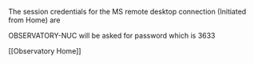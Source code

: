 The session credentials for the MS remote desktop connection (Initiated from Home) are

OBSERVATORY-NUC
will be asked for password which is 3633





[[Observatory Home]]

